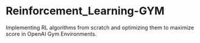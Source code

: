 # Reinforcement_Learning-GYM
 Implementing RL algorithms from scratch and optimizing them to maximize score in OpenAI Gym Environments.
